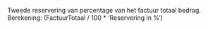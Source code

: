 Tweede reservering van percentage van het factuur totaal bedrag. Berekening: (FactuurTotaal / 100 * ‘Reservering in %’)